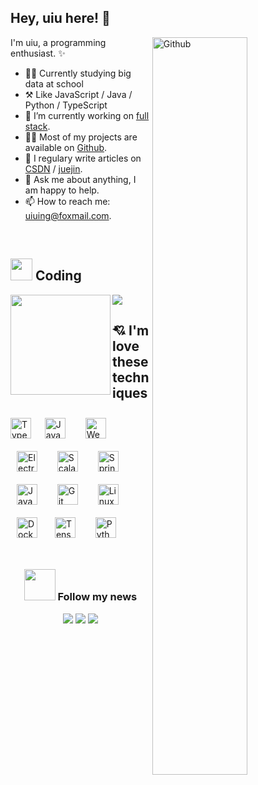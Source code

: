 
## Hey, uiu here! :wave:



<img width="55%" align="right" alt="Github" src="https://user-images.githubusercontent.com/73827386/155872922-938f8042-88d5-47dd-b97c-b41aaaf8b87a.png" />


I'm uiu, a programming enthusiast. ✨


-   👨‍🎓 Currently studying big data at school
-   ⚒️ Like JavaScript / Java / Python / TypeScript
-   🔭 I’m currently working on <a href="https://www.w3schools.com/whatis/whatis_fullstack.asp" target="_blank">full stack</a>.
-   👨‍💻 Most of my projects are available on <a href="https://github.com/uiuing" target="_blank">Github</a>.
-   🌟 I regulary write articles on <a href="https://uiuing.blog.csdn.net/" target="_blank">CSDN</a> / <a href="https://juejin.cn/user/4037839851890990" target="_blank">juejin</a>.
-   💬 Ask me about anything, I am happy to help.
-   📫 How to reach me: uiuing@foxmail.com.

<br/>

## <img src="https://media.giphy.com/media/WUlplcMpOCEmTGBtBW/giphy.gif" width="35"> Coding
<div>
    <img align="left" height="160" src="https://github-readme-stats.vercel.app/api?username=uiuing&count_private=true&show_icons=true&hide=issues&hide_border=true&hide_border=true" />
    <img  src="https://github-readme-stats.vercel.app/api/top-langs/?username=uiuing&hide=html,css&langs_count=6&layout=compact&hide_border=true" />
</div> 



## 💘 I'm love these techniques

<div> 
<img style="margin: 0px" src="https://profilinator.rishav.dev/skills-assets/typescript-original.svg" alt="TypeScript" height="33" />  &nbsp;
<img style="margin: 10px" src="https://profilinator.rishav.dev/skills-assets/javascript-original.svg" alt="JavaScript" height="33" />  &nbsp;
<img style="margin: 10px" src="https://profilinator.rishav.dev/skills-assets/webpack-original.svg" alt="Webpack" height="33" />  &nbsp;
<img style="margin: 10px" src="https://profilinator.rishav.dev/skills-assets/electron-original.svg" alt="Electron" height="33" />  &nbsp;
<img style="margin: 10px" src="https://profilinator.rishav.dev/skills-assets/scala-original-wordmark.svg" alt="Scala" height="33" />  &nbsp;
<img style="margin: 10px" src="https://profilinator.rishav.dev/skills-assets/springio-icon.svg" alt="Spring" height="33" />  &nbsp;
<img style="margin: 10px" src="https://profilinator.rishav.dev/skills-assets/java-original-wordmark.svg" alt="Java" height="33" /> &nbsp; 
<img style="margin: 10px" src="https://profilinator.rishav.dev/skills-assets/git-scm-icon.svg" alt="Git" height="33" />  &nbsp;
<img style="margin: 10px" src="https://profilinator.rishav.dev/skills-assets/linux-original.svg" alt="Linux" height="33" />  &nbsp;
<img style="margin: 10px" src="https://profilinator.rishav.dev/skills-assets/docker-original-wordmark.svg" alt="Docker" height="33" />&nbsp;  
<img style="margin: 10px" src="https://profilinator.rishav.dev/skills-assets/tensorflow-icon.svg" alt="TensorFlow" height="33" />  &nbsp;
<img style="margin: 10px" src="https://profilinator.rishav.dev/skills-assets/python-original.svg" alt="Python" height="33" /> 
</div>


<br/>
 
<div align="center">
<h3> <img src="https://media.giphy.com/media/VgCDAzcKvsR6OM0uWg/giphy.gif" width="50">  Follow my news </h3>
 
![](https://img.shields.io/badge/CSDN-%E5%85%A8%E6%A0%88%E9%A2%86%E5%9F%9F%E6%96%B0%E6%98%9F%E5%88%9B%E4%BD%9C%E8%80%85-red)
![](https://img.shields.io/badge/%E6%8E%98%E9%87%91-%E4%BC%98%E8%B4%A8%E5%8D%9A%E4%B8%BB-blue)
![](https://img.shields.io/badge/GitHub-Coding%20creates%20value-green)

</div>










